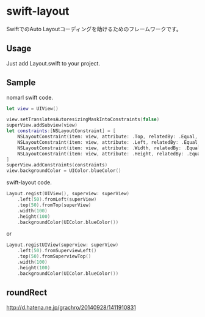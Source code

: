 swift-layout
============

SwiftでのAuto Layoutコーディングを助けるためのフレームワークです。


Usage
--------
Just add Layout.swift to your project.


Sample
--------

nomarl swift code.
````swift
let view = UIView()

view.setTranslatesAutoresizingMaskIntoConstraints(false)
superView.addSubview(view)
let constraints:[NSLayoutConstraint] = [
    NSLayoutConstraint(item: view, attribute: .Top, relatedBy: .Equal, toItem: superView, attribute: .Top, multiplier: 1.0, constant: 50),
    NSLayoutConstraint(item: view, attribute: .Left, relatedBy: .Equal, toItem: superView, attribute: .Left, multiplier: 1.0, constant: 50),
    NSLayoutConstraint(item: view, attribute: .Width, relatedBy: .Equal, toItem: nil, attribute: .NotAnAttribute, multiplier: 1.0, constant: 100),
    NSLayoutConstraint(item: view, attribute: .Height, relatedBy: .Equal, toItem: nil, attribute: .NotAnAttribute, multiplier: 1.0, constant: 100),
]
superView.addConstraints(constraints)
view.backgroundColor = UIColor.blueColor()
````

swift-layout code.
````swift
Layout.regist(UIView(), superview: superView)
    .left(50).fromLeft(superView)
    .top(50).fromTop(superView)
    .width(100)
    .height(100)
    .backgroundColor(UIColor.blueColor())
````

or
````swift
Layout.registUIView(superview: superView)
    .left(50).fromSuperviewLeft()
    .top(50).fromSuperviewTop()
    .width(100)
    .height(100)
    .backgroundColor(UIColor.blueColor())
````

roundRect
--------
http://d.hatena.ne.jp/grachro/20140928/1411910831
